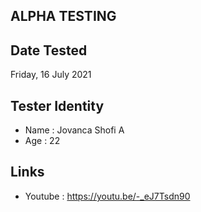 ## ALPHA TESTING

## Date Tested
Friday, 16 July 2021

## Tester Identity

- Name : Jovanca Shofi A
- Age : 22

## Links 
- Youtube : https://youtu.be/-_eJ7Tsdn90